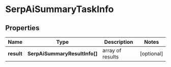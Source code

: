 # SerpAiSummaryTaskInfo

## Properties

| Name | Type | Description | Notes |
|------------ | ------------- | ------------- | -------------|
**result** | **SerpAiSummaryResultInfo[]** | array of results |[optional]|